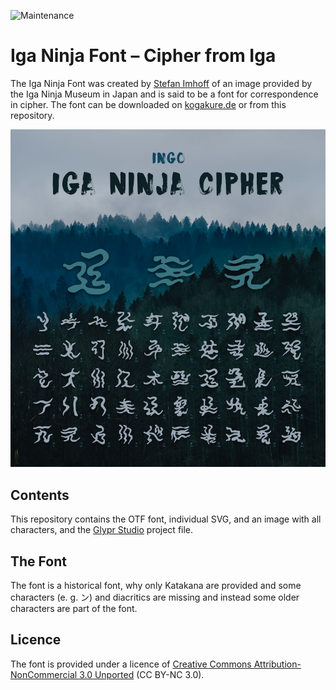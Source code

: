 ![Maintenance](https://img.shields.io/maintenance/yes/2022.svg)

# Iga Ninja Font – Cipher from Iga

The Iga Ninja Font was created by [Stefan Imhoff] of an image provided by the Iga Ninja Museum in Japan and is said to be a font for correspondence in cipher. The font can be downloaded on [kogakure.de] or from this repository.

![Iga Ninja Font](image/ingo.jpg)

## Contents

This repository contains the OTF font, individual SVG, and an image with all characters, and the [Glypr Studio](http://www.glyphrstudio.com/) project file.

## The Font

The font is a historical font, why only Katakana are provided and some characters (e. g. ン) and diacritics are missing and instead some older characters are part of the font.

## Licence

The font is provided under a licence of [Creative Commons Attribution-NonCommercial 3.0 Unported] (CC BY-NC 3.0).

  [Stefan Imhoff]: https://stefanimhoff.de
  [kogakure.de]: https://kogakure.de
  [Creative Commons Attribution-NonCommercial 3.0 Unported]: http://creativecommons.org/licenses/by-nc/3.0/
